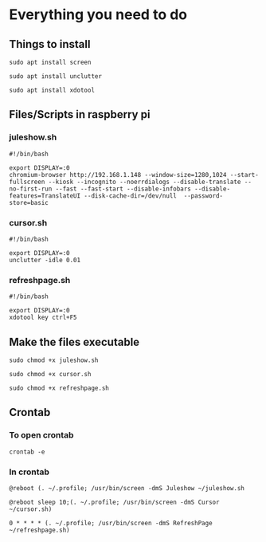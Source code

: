 # Everything you need to do



## Things to install
```
sudo apt install screen
```
```
sudo apt install unclutter
```
```
sudo apt install xdotool
```



## Files/Scripts in raspberry pi


### juleshow.sh

```
#!/bin/bash

export DISPLAY=:0
chromium-browser http://192.168.1.148 --window-size=1280,1024 --start-fullscreen --kiosk --incognito --noerrdialogs --disable-translate --no-first-run --fast --fast-start --disable-infobars --disable-features=TranslateUI --disk-cache-dir=/dev/null  --password-store=basic
```


### cursor.sh

```
#!/bin/bash

export DISPLAY=:0
unclutter -idle 0.01
```


### refreshpage.sh

```
#!/bin/bash

export DISPLAY=:0
xdotool key ctrl+F5
```



## Make the files executable

```
sudo chmod +x juleshow.sh
```
```
sudo chmod +x cursor.sh
```
```
sudo chmod +x refreshpage.sh
```


## Crontab


### To open crontab
```
crontab -e
```


### In crontab
```
@reboot (. ~/.profile; /usr/bin/screen -dmS Juleshow ~/juleshow.sh
```
```
@reboot sleep 10;(. ~/.profile; /usr/bin/screen -dmS Cursor ~/cursor.sh)
```
```
0 * * * * (. ~/.profile; /usr/bin/screen -dmS RefreshPage ~/refreshpage.sh)
```
